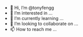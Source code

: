 - 👋 Hi, I’m @tonyfengg
- 👀 I’m interested in ...
- 🌱 I’m currently learning ...
- 💞️ I’m looking to collaborate on ...
- 📫 How to reach me ...

<!---
tonyfengg/tonyfengg is a ✨ special ✨ repository because its `README.md` (this file) appears on your GitHub profile.
You can click the Preview link to take a look at your changes.
--->
